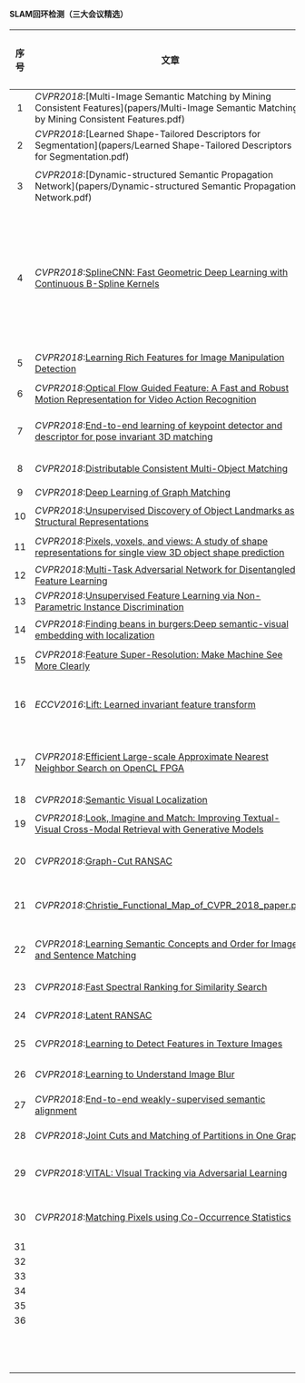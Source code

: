 #### SLAM回环检测（三大会议精选）

| <center>序号</center> | <center>文章</center>                                        | <center>特点</center>    | <center>是否开源</center>                                    | <center>备注</center>                                        |
| :-------------------: | :----------------------------------------------------------- | :----------------------- | ------------------------------------------------------------ | ------------------------------------------------------------ |
|           1           | *CVPR2018*:[Multi-Image Semantic Matching by Mining Consistent Features](papers/Multi-Image Semantic Matching by Mining Consistent Features.pdf) | 语义图像匹配             | 否                                                           |                                                              |
|           2           | *CVPR2018*:[Learned Shape-Tailored Descriptors for Segmentation](papers/Learned Shape-Tailored Descriptors for Segmentation.pdf) | 形状描述符               | 否                                                           |                                                              |
|           3           | *CVPR2018*:[Dynamic-structured Semantic Propagation Network](papers/Dynamic-structured Semantic Propagation Network.pdf) | 动态结构语义传播网络     | 否                                                           |                                                              |
|           4           | *CVPR2018*:[SplineCNN: Fast Geometric Deep Learning with Continuous B-Spline Kernels](papers/Fey_SplineCNN_Fast_Geometric_CVPR_2018_paper.pdf) | 几何深度学习             | [是](https://github.com/rusty1s/pytorch_geometric)           | [几何深度学习](http://www.yidianzixun.com/article/0J3c2xqi)两大技术 |
|           5           | *CVPR2018*:[Learning Rich Features for Image Manipulation Detection](papers/Zhou_Learning_Rich_Features_CVPR_2018_paper.pdf) | 图像篡改检测             | 否                                                           |                                                              |
|           6           | *CVPR2018*:[Optical Flow Guided Feature: A Fast and Robust Motion Representation for Video Action Recognition](papers/Sun_Optical_Flow_Guided_CVPR_2018_paper.pdf) | 光流加速特征提取         | [是](https://github.com/kevin-ssy/Optical-Flow-Guided-Feature) |                                                              |
|           7           | *CVPR2018*:[End-to-end learning of keypoint detector and descriptor for pose invariant 3D matching](papers/Georgakis_End-to-End_Learning_of_CVPR_2018_paper.pdf) | 3d端到端特征检测与描述   | 否                                                           |                                                              |
|           8           | *CVPR2018*:[Distributable Consistent Multi-Object Matching](papers/Hu_Distributable_Consistent_Multi-Object_CVPR_2018_paper.pdf) | 多对象匹配               | 否                                                           |                                                              |
|           9           | *CVPR2018*:[Deep Learning of Graph Matching](papers/Zanfir_Deep_Learning_of_CVPR_2018_paper.pdf) | 图匹配                   | 否                                                           |                                                              |
|          10           | *CVPR2018*:[Unsupervised Discovery of Object Landmarks as Structural Representations](paper/Zhang_Unsupervised_Discovery_of_CVPR_2018_paper.pdf) | 目标结构描述             | 否                                                           |                                                              |
|          11           | *CVPR2018*:[Pixels, voxels, and views: A study of shape representations for single view 3D object shape prediction](Shin_Pixels_Voxels_and_CVPR_2018_paper.pdf) | 3d形状表达               | [是](https://www.ics.uci.edu/~daeyuns/pixels-voxels-views/)  |                                                              |
|          12           | *CVPR2018*:[Multi-Task Adversarial Network for Disentangled Feature Learning](papers/Liu_Multi-Task_Adversarial_Network_CVPR_2018_paper.pdf) | 特征学习                 | 否                                                           |                                                              |
|          13           | *CVPR2018*:[Unsupervised Feature Learning via Non-Parametric Instance Discrimination](papers/Wu_Unsupervised_Feature_Learning_CVPR_2018_paper.pdf) | 特征学习                 | 否                                                           |                                                              |
|          14           | *CVPR2018*:[Finding beans in burgers:Deep semantic-visual embedding with localization](papers/Engilberge_Finding_Beans_in_CVPR_2018_paper.pdf) | 语义信息促进定位         | 否                                                           |                                                              |
|          15           | *CVPR2018*:[Feature Super-Resolution: Make Machine See More Clearly](papers/Tan_Feature_Super-Resolution_Make_CVPR_2018_paper.pdf) | 超像素特征               | 否                                                           |                                                              |
|          16           | *ECCV2016*:[Lift: Learned invariant feature transform](papers/Yi2016_Chapter_LIFTLearnedInvariantFeatureTra.pdf) | LIFT特征比SIFT匹配度更高 | 是                                                           |                                                              |
|          17           | *CVPR2018*:[Efficient Large-scale Approximate Nearest Neighbor Search on OpenCL FPGA](papers/Zhang_Efficient_Large-Scale_Approximate_CVPR_2018_paper.pdf) | 基于ANN的大场景搜索方法  | 否                                                           |                                                              |
|          18           | *CVPR2018*:[Semantic Visual Localization](papers/Schonberger_Semantic_Visual_Localization_CVPR_2018_paper.pdf) | 语义定位                 | 否                                                           |                                                              |
|          19           | *CVPR2018*:[Look, Imagine and Match: Improving Textual-Visual Cross-Modal Retrieval with Generative Models](papers/Gu_Look_Imagine_and_CVPR_2018_paper.pdf) | 跨模态检索               | 否                                                           |                                                              |
|          20           | *CVPR2018*:[Graph-Cut RANSAC](papers/Barath_Graph-Cut_RANSAC_CVPR_2018_paper.pdf) | 一种鲁棒状态估计方法     | [是](https://github.com/danini/graph-cut-ransac)             |                                                              |
|          21           | *CVPR2018*:[Christie_Functional_Map_of_CVPR_2018_paper.pdf](papers/Christie_Functional_Map_of_CVPR_2018_paper.pdf) | 数据集，世界功能地图     | [是](https://github.com/fMoW)                                |                                                              |
|          22           | *CVPR2018*:[Learning Semantic Concepts and Order for Image and Sentence Matching](Huang_Learning_Semantic_Concepts_CVPR_2018_paper.pdf) | 语义匹配（图像和句子）   | 否                                                           |                                                              |
|          23           | *CVPR2018*:[Fast Spectral Ranking for Similarity Search](Iscen_Fast_Spectral_Ranking_CVPR_2018_paper.pdf) | 相似度搜索               | 否                                                           |                                                              |
|          24           | *CVPR2018*:[Latent RANSAC](Korman_Latent_RANSAC_CVPR_2018_paper.pdf) | Latent RANSAC            | [是](https://github.com/rlit/LatentRANSAC)                   |                                                              |
|          25           | *CVPR2018*:[Learning to Detect Features in Texture Images](Zhang_Learning_to_Detect_CVPR_2018_paper.pdf) | 纹理图片特征检测         | 否                                                           |                                                              |
|          26           | *CVPR2018*:[Learning to Understand Image Blur](Zhang_Learning_to_Understand_CVPR_2018_paper.pdf) | 模糊图像理解             | [“是”](https://github.com/Lotuslisa/Understand_Image_Blur)   |                                                              |
|          27           | *CVPR2018*:[End-to-end weakly-supervised semantic alignment](papers/Rocco_End-to-End_Weakly-Supervised_Semantic_CVPR_2018_paper.pdf) | 弱监督语义匹配           | 否                                                           |                                                              |
|          28           | *CVPR2018*:[Joint Cuts and Matching of Partitions in One Graph](papers/Yu_Joint_Cuts_and_CVPR_2018_paper.pdf) | 图割和图匹配联合         | 否                                                           |                                                              |
|          29           | *CVPR2018*:[VITAL: VIsual Tracking via Adversarial Learning](papers/Song_VITAL_VIsual_Tracking_CVPR_2018_paper.pdf) | 利用对抗学习进行视觉跟踪 | [是](https://ybsong00.github.io/cvpr18_tracking/index)       |                                                              |
|          30           | *CVPR2018*:[Matching Pixels using Co-Occurrence Statistics](Kat_Matching_Pixels_Using_CVPR_2018_paper.pdf) | 利用统计学方法匹配像素   | 否                                                           |                                                              |
|          31           |                                                              |                          |                                                              |                                                              |
|          32           |                                                              |                          |                                                              |                                                              |
|          33           |                                                              |                          |                                                              |                                                              |
|          34           |                                                              |                          |                                                              |                                                              |
|          35           |                                                              |                          |                                                              |                                                              |
|          36           |                                                              |                          |                                                              |                                                              |
|                       |                                                              |                          |                                                              |                                                              |
|                       |                                                              |                          |                                                              |                                                              |
|                       |                                                              |                          |                                                              |                                                              |
|                       |                                                              |                          |                                                              |                                                              |
|                       |                                                              |                          |                                                              |                                                              |
|                       |                                                              |                          |                                                              |                                                              |
|                       |                                                              |                          |                                                              |                                                              |
|                       |                                                              |                          |                                                              |                                                              |
|                       |                                                              |                          |                                                              |                                                              |
|                       |                                                              |                          |                                                              |                                                              |
|                       |                                                              |                          |                                                              |                                                              |
|                       |                                                              |                          |                                                              |                                                              |
|                       |                                                              |                          |                                                              |                                                              |

